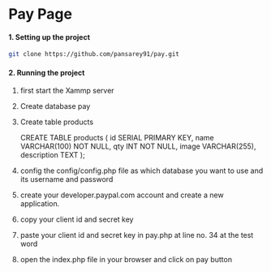 # Pay Page
#### 1. Setting up the project
```bash
git clone https://github.com/pansarey91/pay.git
```
#### 2. Running the project

1) first start the Xammp server

2) Create database pay

3) Create table products

    CREATE TABLE products (
    id SERIAL PRIMARY KEY,
    name VARCHAR(100) NOT NULL,
    qty INT NOT NULL,
    image VARCHAR(255),
    description TEXT
);

4) config the config/config.php file as which database you want to use and its username and password

5)  create your developer.paypal.com account and create a new application.

6)  copy your client id and secret key

7)  paste your client id and secret key in pay.php at line no. 34 at the test word

8)  open the index.php file in your browser and click on pay button